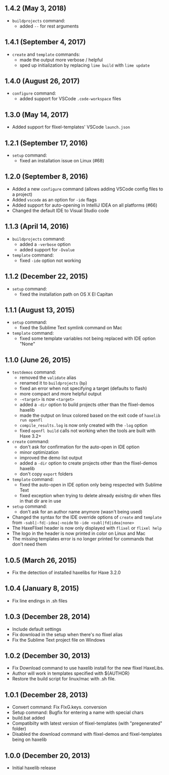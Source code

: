 1.4.2 (May 3, 2018)
------------------------------
* `buildprojects` command:
	* added `--` for rest arguments

1.4.1 (September 4, 2017)
------------------------------
* `create` and `template` commands:
	* made the output more verbose / helpful
	* sped up initialization by replacing `lime build` with `lime update`

1.4.0 (August 26, 2017)
------------------------------
* `configure` command:
	* added support for VSCode `.code-workspace` files

1.3.0 (May 14, 2017)
------------------------------
* Added support for flixel-templates' VSCode `launch.json`

1.2.1 (September 17, 2016)
------------------------------
* `setup` command:
	* fixed an installation issue on Linux (#68)

1.2.0 (September 8, 2016)
------------------------------
* Added a new `configure` command (allows adding VSCode config files to a project)
* Added `vscode` as an option for `-ide` flags
* Added support for auto-opening in IntelliJ IDEA on all platforms (#66)
* Changed the default IDE to Visual Studio code

1.1.3 (April 14, 2016)
------------------------------
* `buildprojects` command:
	* added a `-verbose` option
	* added support for `-Dvalue`
* `template` command:
	* fixed `-ide` option not working

1.1.2 (December 22, 2015)
------------------------------
* `setup` command:
	* fixed the installation path on OS X El Capitan

1.1.1 (August 13, 2015)
------------------------------
* `setup` command:
	* fixed the Sublime Text symlink command on Mac
* `template` command:
	* fixed some template variables not being replaced with IDE option "None" 

1.1.0 (June 26, 2015)
------------------------------
* `testdemos` command:
	* removed the `validate` alias 
	* renamed it to `buildprojects` (`bp`)
	* fixed an error when not specifying a target (defaults to flash)
	* more compact and more helpful output
	* `-<target>` is now `<target>`
	* added a `-dir` option to build projects other than the flixel-demos haxelib
	* made the output on linux colored based on the exit code of `haxelib run openfl`
	* `compile_results.log` is now only created with the `-log` option
	* fixed `openfl build` calls not working when the tools are built with Haxe 3.2+
* `create` command:
	* don't ask for confirmation for the auto-open in IDE option 
	* minor optimization 
	* improved the demo list output
	* added a `-dir` option to create projects other than the flixel-demos haxelib
	* don't copy `export` folders
* `template` command:
	* fixed the auto-open in IDE option only being respected with Sublime Text
	* fixed exception when trying to delete already exisitng dir when files in that dir are in use
* `setup` command:
	* don't ask for an author name anymore (wasn't being used) 
* Changed the syntax for the IDE override options of `create` and `template` from `-subl|-fd|-idea|-noide` to `-ide <subl|fd|idea|none>`
* The HaxeFlixel header is now only displayed with `flixel` or `flixel help`
* The logo in the header is now printed in color on Linux and Mac
* The missing templates error is no longer printed for commands that don't need them

1.0.5 (March 26, 2015)
------------------------------
* Fix the detection of installed haxelibs for Haxe 3.2.0

1.0.4 (January 8, 2015)
------------------------------
* Fix line endings in .sh files

1.0.3 (December 28, 2014)
------------------------------
* Include default settings
* Fix download in the setup when there's no flixel alias
* Fix the Sublime Text project file on Windows

1.0.2 (December 30, 2013)
------------------------------
* Fix Download command to use haxelib install for the new flixel HaxeLibs.
* Author will work in templates specified with ${AUTHOR}
* Restore the build script for linux/mac with .sh file.

1.0.1 (December 28, 2013)
------------------------------
* Convert command: Fix FlxG.keys. conversion
* Setup command: Bugfix for entering a name with special chars
* build.bat added
* Compatibilty with latest version of flixel-templates (with "pregenerated" folder)
* Disabled the download command with flixel-demos and flixel-templates being on haxelib

1.0.0 (December 20, 2013)
------------------------------
* Initial haxelib release
